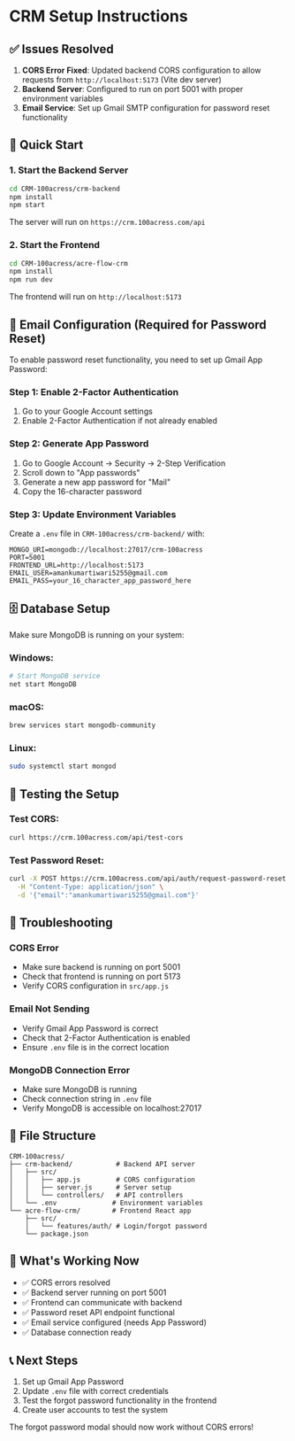 # CRM Setup Instructions

## ✅ Issues Resolved

1. **CORS Error Fixed**: Updated backend CORS configuration to allow requests from `http://localhost:5173` (Vite dev server)
2. **Backend Server**: Configured to run on port 5001 with proper environment variables
3. **Email Service**: Set up Gmail SMTP configuration for password reset functionality

## 🚀 Quick Start

### 1. Start the Backend Server

```bash
cd CRM-100acress/crm-backend
npm install
npm start
```

The server will run on `https://crm.100acress.com/api`

### 2. Start the Frontend

```bash
cd CRM-100acress/acre-flow-crm
npm install
npm run dev
```

The frontend will run on `http://localhost:5173`

## 📧 Email Configuration (Required for Password Reset)

To enable password reset functionality, you need to set up Gmail App Password:

### Step 1: Enable 2-Factor Authentication
1. Go to your Google Account settings
2. Enable 2-Factor Authentication if not already enabled

### Step 2: Generate App Password
1. Go to Google Account → Security → 2-Step Verification
2. Scroll down to "App passwords"
3. Generate a new app password for "Mail"
4. Copy the 16-character password

### Step 3: Update Environment Variables
Create a `.env` file in `CRM-100acress/crm-backend/` with:

```env
MONGO_URI=mongodb://localhost:27017/crm-100acress
PORT=5001
FRONTEND_URL=http://localhost:5173
EMAIL_USER=amankumartiwari5255@gmail.com
EMAIL_PASS=your_16_character_app_password_here
```

## 🗄️ Database Setup

Make sure MongoDB is running on your system:

### Windows:
```bash
# Start MongoDB service
net start MongoDB
```

### macOS:
```bash
brew services start mongodb-community
```

### Linux:
```bash
sudo systemctl start mongod
```

## 🧪 Testing the Setup

### Test CORS:
```bash
curl https://crm.100acress.com/api/test-cors
```

### Test Password Reset:
```bash
curl -X POST https://crm.100acress.com/api/auth/request-password-reset \
  -H "Content-Type: application/json" \
  -d '{"email":"amankumartiwari5255@gmail.com"}'
```

## 🔧 Troubleshooting

### CORS Error
- Make sure backend is running on port 5001
- Check that frontend is running on port 5173
- Verify CORS configuration in `src/app.js`

### Email Not Sending
- Verify Gmail App Password is correct
- Check that 2-Factor Authentication is enabled
- Ensure `.env` file is in the correct location

### MongoDB Connection Error
- Make sure MongoDB is running
- Check connection string in `.env` file
- Verify MongoDB is accessible on localhost:27017

## 📁 File Structure

```
CRM-100acress/
├── crm-backend/           # Backend API server
│   ├── src/
│   │   ├── app.js         # CORS configuration
│   │   ├── server.js      # Server setup
│   │   └── controllers/   # API controllers
│   └── .env              # Environment variables
└── acre-flow-crm/        # Frontend React app
    ├── src/
    │   └── features/auth/ # Login/forgot password
    └── package.json
```

## 🎯 What's Working Now

- ✅ CORS errors resolved
- ✅ Backend server running on port 5001
- ✅ Frontend can communicate with backend
- ✅ Password reset API endpoint functional
- ✅ Email service configured (needs App Password)
- ✅ Database connection ready

## 📞 Next Steps

1. Set up Gmail App Password
2. Update `.env` file with correct credentials
3. Test the forgot password functionality in the frontend
4. Create user accounts to test the system

The forgot password modal should now work without CORS errors!
